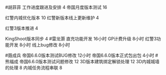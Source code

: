 #胡菲菲 
工作进度跟进及安排   4
帝国月度版本测试 16

红警内城优化版本  10
红警新版本线上更新维护 4

红警3版本推进 4

KingShoot版本同步  4
#雷龙灏 
直充功能开发     16小时
GP计费升级        8小时
红警3功能开发     8小时
线上bug修改       8小时

#聂成兵 
帝国6.6.0版本测试BUG修改       12小时
帝国6.6.0版本正式包出包       4小时
#熊福成 
帝国6.6.0版本测试问题修改          12
3D版本建筑绑定解锁处理             12
3D内城城墙的处理                        8
内城任务流程串联                         8